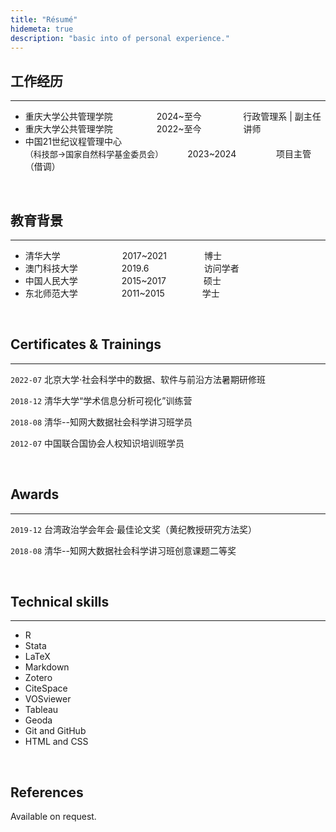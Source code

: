 ```yaml
---
title: "Résumé"
hidemeta: true
description: "basic into of personal experience."
---
```



## 工作经历
---
* 重庆大学公共管理学院&emsp;&emsp;&emsp;&emsp;&emsp;2024~至今&emsp;&emsp;&emsp;&emsp;&nbsp;&thinsp; 行政管理系 &#124; 副主任
* 重庆大学公共管理学院&emsp;&emsp;&emsp;&emsp;&emsp;2022~至今&emsp;&emsp;&emsp;&emsp;&ensp; 讲师
* 中国21世纪议程管理中心<br><font size=2>（科技部→国家自然科学基金委员会）</font>&emsp;&emsp;&ensp;&nbsp;2023~2024&emsp;&emsp;&emsp;&emsp;&nbsp; 项目主管（借调）

&nbsp;
## 教育背景
---
* 清华大学&emsp;&emsp;&emsp;&emsp;&emsp; &emsp;&ensp;&nbsp;2017~2021&emsp;&emsp;&emsp;&emsp; 博士
* 澳门科技大学&emsp;&emsp;&emsp;&emsp;&emsp;2019.6&emsp;&emsp;&emsp;&emsp; &ensp;&ensp;&nbsp;&nbsp;&nbsp;&thinsp;访问学者
* 中国人民大学&emsp;&emsp;&emsp;&emsp;&emsp;2015~2017&emsp;&emsp;&emsp;&emsp; 硕士
* 东北师范大学&emsp;&emsp;&emsp;&emsp;&emsp;2011~2015&emsp;&emsp;&emsp;&emsp; 学士

&nbsp;
## Certificates & Trainings
---
`2022-07` 北京大学·社会科学中的数据、软件与前沿方法暑期研修班

`2018-12` 清华大学“学术信息分析可视化”训练营

`2018-08` 清华--知网大数据社会科学讲习班学员

`2012-07` 中国联合国协会人权知识培训班学员

&nbsp;
## Awards
---
`2019-12` 台湾政治学会年会·最佳论文奖（黄纪教授研究方法奖）

`2018-08` 清华--知网大数据社会科学讲习班创意课题二等奖

&nbsp;
## Technical skills
---
* R
* Stata
* LaTeX
* Markdown
* Zotero
* CiteSpace
* VOSviewer
* Tableau
* Geoda
* Git and GitHub
* HTML and CSS

&nbsp;
## References

Available on request.

<!-- ### Footer

Last updated: May 2024 -->